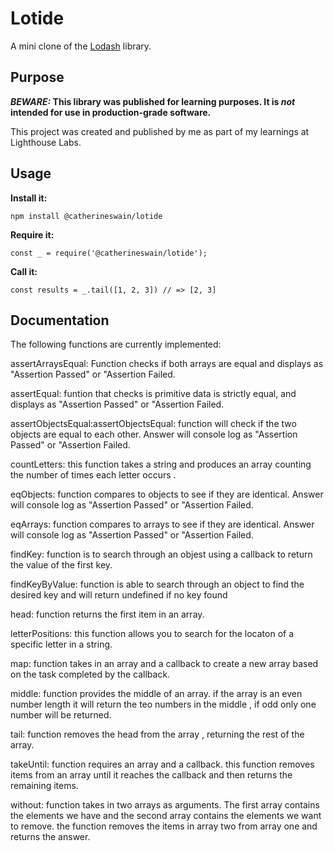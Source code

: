 # Lotide

A mini clone of the [Lodash](https://lodash.com) library.

## Purpose

**_BEWARE:_ This library was published for learning purposes. It is _not_ intended for use in production-grade software.**

This project was created and published by me as part of my learnings at Lighthouse Labs. 

## Usage

**Install it:**

`npm install @catherineswain/lotide`

**Require it:**

`const _ = require('@catherineswain/lotide');`

**Call it:**

`const results = _.tail([1, 2, 3]) // => [2, 3]`

## Documentation

The following functions are currently implemented:

assertArraysEqual: Function checks if both arrays are equal and displays as "Assertion Passed" or "Assertion Failed.

assertEqual: funtion that checks is primitive data is  strictly equal, and displays as "Assertion Passed" or "Assertion Failed. 

assertObjectsEqual:assertObjectsEqual: function will check if the two objects are equal to each other.  Answer will console log as "Assertion Passed" or "Assertion Failed.

countLetters: this function takes a string and produces an array counting the number of times each letter occurs .

eqObjects: function compares to objects to see if they are identical. Answer will console log as "Assertion Passed" or "Assertion Failed.

eqArrays: function compares to arrays to see if they are identical. Answer will console log as "Assertion Passed" or "Assertion Failed.

findKey: function is to search through an objest using a callback to return the value of the first key. 

findKeyByValue:  function is able to search through an object to find the desired key and will return undefined if no key found

head: function returns the first item in an array.

letterPositions: this function allows you to search for the locaton of a specific letter in a string.

map: function takes in an array and a callback to create a new array based on the task completed by the callback.

middle: function provides the middle of an array. if the array is an even number length  it will return the teo numbers in the middle , if odd only one number will be returned.

tail:  function removes the head from the array , returning the rest of the array. 

takeUntil: function requires an array and a callback. this function removes items from an array until it reaches the callback and then returns the remaining items.

without: function takes in two arrays as arguments. The first array contains the elements we have and the second array contains the elements we want to remove. the function removes the items in array two from array one and returns the answer.


